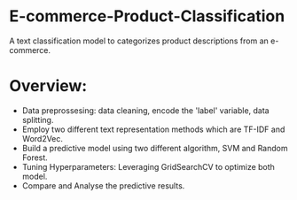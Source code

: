 # E-commerce-Product-Classification
A text classification model to categorizes product descriptions from an e-commerce.
# Overview:
- Data preprossesing: data cleaning, encode the 'label' variable, data splitting.
- Employ two different text representation methods which are TF-IDF and Word2Vec.
- Build a predictive model using two different algorithm, SVM and Random Forest.
- Tuning Hyperparameters: Leveraging GridSearchCV to optimize both model.
- Compare and Analyse the predictive results.
